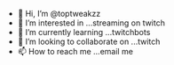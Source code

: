 - 👋 Hi, I’m @toptweakzz
- 👀 I’m interested in ...streaming on twitch
- 🌱 I’m currently learning ...twitchbots
- 💞️ I’m looking to collaborate on ...twitch
- 📫 How to reach me ...email me

<!---
toptweakzz/toptweakzz is a ✨ special ✨ repository because its `README.md` (this file) appears on your GitHub profile.
You can click the Preview link to take a look at your changes.
--->
